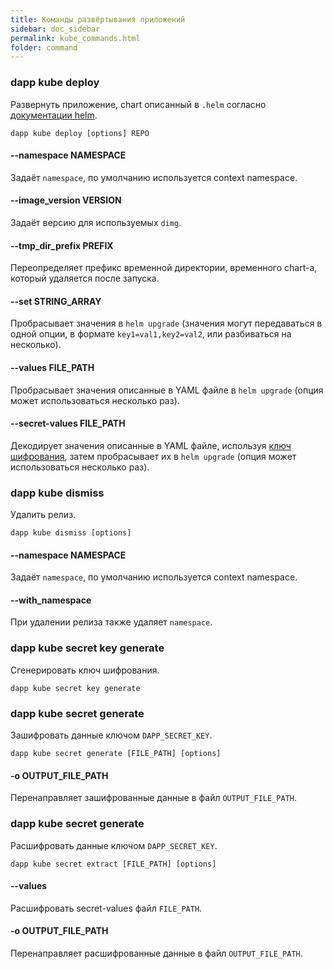 ```yaml
---
title: Команды развёртывания приложений
sidebar: doc_sidebar
permalink: kube_commands.html
folder: command
---
```


### dapp kube deploy
Развернуть приложение, chart описанный в `.helm` согласно [документации helm](https://github.com/kubernetes/helm/blob/master/docs/index.md).

```
dapp kube deploy [options] REPO
```

#### --namespace NAMESPACE
Задаёт `namespace`, по умолчанию используется context namespace.

#### --image_version VERSION
Задаёт версию для используемых `dimg`.

#### --tmp_dir_prefix PREFIX
Переопределяет префикс временной директории, временного chart-a, который удаляется после запуска.

#### --set STRING_ARRAY
Пробрасывает значения в `helm upgrade` (значения могут передаваться в одной опции, в формате `key1=val1,key2=val2`, или разбиваться на несколько). 

#### --values FILE_PATH
Пробрасывает значения описанные в YAML файле в `helm upgrade` (опция может использоваться несколько раз).

#### --secret-values FILE_PATH
Декодирует значения описанные в YAML файле, используя [ключ шифрования](#dapp-kube-secret-key-generate), затем пробрасывает их в `helm upgrade` (опция может использоваться несколько раз).

### dapp kube dismiss
Удалить релиз.

```
dapp kube dismiss [options]
```

#### --namespace NAMESPACE
Задаёт `namespace`, по умолчанию используется context namespace.

#### --with_namespace
При удалении релиза также удаляет `namespace`.

### dapp kube secret key generate
Сгенерировать ключ шифрования.

```
dapp kube secret key generate
```

### dapp kube secret generate
Зашифровать данные ключом `DAPP_SECRET_KEY`.

```
dapp kube secret generate [FILE_PATH] [options]
```

#### -o OUTPUT_FILE_PATH
Перенаправляет зашифрованные данные в файл `OUTPUT_FILE_PATH`.

### dapp kube secret generate
Расшифровать данные ключом `DAPP_SECRET_KEY`.

```
dapp kube secret extract [FILE_PATH] [options]
```

#### --values
Расшифровать secret-values файл `FILE_PATH`.

#### -o OUTPUT_FILE_PATH
Перенаправляет расшифрованные данные в файл `OUTPUT_FILE_PATH`.
